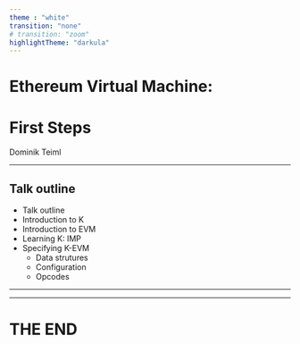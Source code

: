 ```yaml
---
theme : "white"
transition: "none"
# transition: "zoom"
highlightTheme: "darkula"
---
```


# Ethereum Virtual Machine:
# First Steps

Dominik Teiml

---

## Talk outline

- Talk outline
- Introduction to K
- Introduction to EVM
- Learning K: IMP
- Specifying K-EVM
  - Data strutures
  - Configuration
  - Opcodes

---



---

<!-- .slide: style="text-align: left;" -->
# THE END